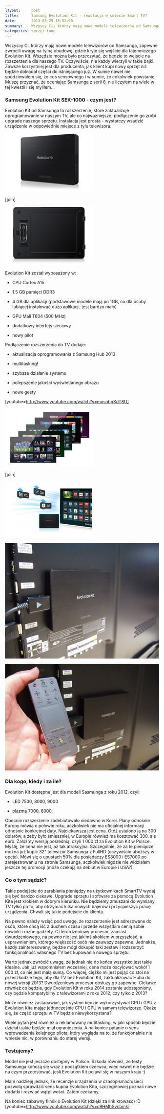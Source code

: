 ```yaml
---
layout:     post
title:      Samsung Evolution Kit - rewolucja w świecie Smart TV?
date:       2013-05-29 15:52:00
summary:    Wszyscy Ci, którzy mają nowe modele telewizorów od Samsunga, zapewne zwrócili uwagę na tylną obudowę, gdzie kryje się wejście dla tajemniczego Evolution Kit. Wszędzie można było przeczytać, że będzie to wejście na rozszerzenia dla naszego TV. Oczywiście, nie każdy wierzyli w takie bajki. Zawsze korz...
categories: sprzęt inne
---
```




Wszyscy Ci, którzy mają nowe modele telewizorów od Samsunga, zapewne zwrócili uwagę na tylną obudowę, gdzie kryje się wejście dla tajemniczego Evolution Kit. Wszędzie można było przeczytać, że będzie to wejście na rozszerzenia dla naszego TV. Oczywiście, nie każdy wierzyli w takie bajki. Zawsze korzystniej jest dla producenta, jak klient kupi nowy sprzęt niż będzie dokładał części do istniejącego już. W sumie nawet nie spodziewałem się, że coś sensownego i w sumie, że cokolwiek powstanie. Muszę przyznać, że oceniając [Samsunga z serii 8](http://www.dobreprogramy.pl/djfoxer/Samsung-Smart-TV-seria--domowe-centrum-rozrywki,38262.html), nie liczyłem na wiele w tej kwestii i się myliłem...



### Samsung Evolution Kit SEK-1000 - czym jest?



Evolution Kit od Samsunga to rozszerzenie, które zaktualizuje oprogramowanie w naszym TV, ale co najważniejsze, podłączenie go zrobi upgrade naszego sprzętu. Instalacja jest prosta - wystarczy wsadzić urządzenie w odpowiednie miejsce z tyłu telewizora.



![desk](https://raw.githubusercontent.com/djfoxer/djfoxer.github.io/master/_img/2013-5-29-_90_/g_-_288x192_-_-_41576x20130529112523_0.jpg)

[join]

![desk](https://raw.githubusercontent.com/djfoxer/djfoxer.github.io/master/_img/2013-5-29-_90_/g_-_288x192_-_-_41576x20130529112529_0.jpg)



Evolution Kit został wyposażony w:


  * CPU Cortex A15 


  * 1.5 GB pamięci DDR3 


  * 4 GB dla aplikacji (podstawowe modele mają po 1GB, co dla osoby lubiącej instalować dużo aplikacji, jest bardzo mało)


  * GPU Mali T604  (500 MHz)


  * dodatkowy interfejs sieciowy


  * nowy pilot





Podłączenie rozszerzenia do TV dodaje:


  * aktualizacja oprogramowania z Samsung Hub 2013


  * multitasking!


  * szybsze działanie systemu


  * polepszenie jakości wyświetlanego obrazu


  * nowe gesty



[youtube=http://www.youtube.com/watch?v=musnbgSdT8U]


![desk](https://raw.githubusercontent.com/djfoxer/djfoxer.github.io/master/_img/2013-5-29-_90_/g_-_288x192_-_-_41576x20130529112538_0.jpg)

[join]

![desk](https://raw.githubusercontent.com/djfoxer/djfoxer.github.io/master/_img/2013-5-29-_90_/g_-_288x192_-_-_41576x20130529112546_0.jpg)




![desk](https://raw.githubusercontent.com/djfoxer/djfoxer.github.io/master/_img/2013-5-29-_90_/g_-_608x405_-_-_41576x20130529104532_0.jpg)




![desk](https://raw.githubusercontent.com/djfoxer/djfoxer.github.io/master/_img/2013-5-29-_90_/g_-_608x405_-_-_41576x20130529135323_0.jpg)





### Dla kogo, kiedy i za ile?


Evolution Kit dostępne jest dla modeli Sasmunga z roku 2012, czyli: 


  * LED 7500, 8000, 9000


  * plazma 7000, 8000.



Obecnie rozszerzenie zadebiutowało niedawno w Korei. Plany odnośnie Europy mówią o połowie roku, aczkolwiek nie ma oficjalnej informacji odnośnie konkretnej daty. Najciekawsza jest cena. Otóż ustalono ją na 300 dolarów, a żeby było śmieszniej, w Europie również ma kosztować 300, ale euro. Załóżmy wersję pośrednią, czyli 1 000 zł za Evolution Kit w Polsce. Myślę, że cena nie jest, aż tak atrakcyjna. Szczególnie, że za te pieniądze można już kupić 32" telewizor Samsunga z FullHD (oczywiście uboższy w opcje). Mówi się o upustach 50% dla posiadaczy ES8000 i ES7000 po zarejestrowaniu na stronie Samsunga, aczkolwiek nigdzie nie widziałem jeszcze tej promocji (może czekają na debiut w Europie i USA?).



### Co o tym sądzić?


Takie podejście do zarabiania pieniędzy na użytkownikach SmartTV wydaj się być bardzo ciekawe. Upgrade sprzętu i software za pomocą Evolution Kita jest krokiem w dobrym kierunku. Nie będziemy zmuszani do wymiany TV tylko po to, aby otrzymać kilka nowych bajerów i przyspieszyć pracę urządzenia. Chwali się takie podejście do klienta. 

Na pewno należy wziąć pod uwagę, że rozszerzenie jest adresowane do osób, które chcą iść z duchem czasu i przede wszystkim cenią sobie nowinki i różne gadżety. Czterordzeniowy procesor, zamiast dwurdzeniowego, na pewno nie jest jakimś skokiem w przyszłość, a usprawnieniem, którego większość osób nie zauważy zapewne. Jednakże, każdy zainteresowany, będzie mógł dokupić taki zestaw i rozszerzyć funkcjonalność własnego TV bez kupowania nowego sprzętu. 
 
Warto jednak zwrócić uwagę, że jednak nie do końca wszystko jest takie idealne. Jak już wspomniałem wcześniej, cena może oscylować wokół 1 000 zł, co nie jest małą sumą. Co więcej, ciężko mi jest pojąć co stoi na przeszkodzie tego, aby dla TV bez Evolution Kit, zaktualizować Huba do nowej wersji 2013? Dwurdzeniowy procesor obsłuży go zapewne. Ciekawe również co będzie, gdy Evolution Kit w roku 2014 zostanie udostępniony, czy będzie kompatybilny z telewizorami z roku 2012, czy tylko z 2013? 

Może również zastanawiać, jak system będzie wykorzystywał CPU i GPU z Evolution Kita mając jednocześnie CPU i GPU w samym telewizorze. Okaże się, że część sprzętu w TV będzie niewykorzystana?

Wiele pytań jest również o reklamowany mutitasking, w jaki sposób będzie działał i jakie będzie miał ograniczenia. A na koniec pytanie o sens wprowadzenia kolejnego pilota, który wygląda na to, że funkcjonalnie nie wniesie nic, w porównaniu do starej wersji. 




### Testujemy?



Model nie jest jeszcze dostępny w Polsce. Szkoda również, że testy Samsunga kończą się wraz z początkiem czerwca, więc nawet nie będzie na czym przetestować, jeśli Evolution Kit pojawi się w naszym kraju :) 

Mam nadzieję jednak, że recenzje urządzenia w czasopismach/sieci pozwolą sprawdzić sens kupna Evolution Kita, szczegółowiej poznać nowe dodatki i rozwiać wątpliwości. Zatem czekamy.

Na koniec zabawny filmik o Evolution Kit (dzięki za link krowasc) :D
[youtube=http://www.youtube.com/watch?v=u9HMhSvnbmk]